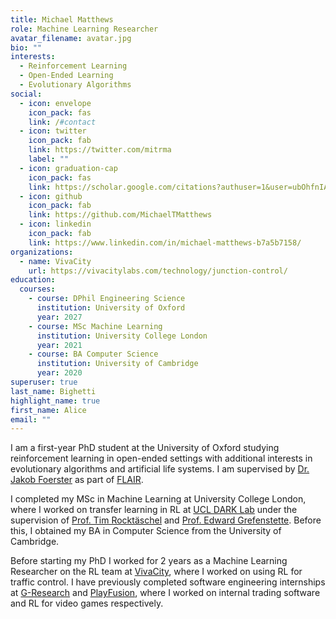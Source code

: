 ```yaml
---
title: Michael Matthews
role: Machine Learning Researcher
avatar_filename: avatar.jpg
bio: ""
interests:
  - Reinforcement Learning
  - Open-Ended Learning
  - Evolutionary Algorithms
social:
  - icon: envelope
    icon_pack: fas
    link: /#contact
  - icon: twitter
    icon_pack: fab
    link: https://twitter.com/mitrma
    label: ""
  - icon: graduation-cap
    icon_pack: fas
    link: https://scholar.google.com/citations?authuser=1&user=ubOhfnIAAAAJ
  - icon: github
    icon_pack: fab
    link: https://github.com/MichaelTMatthews
  - icon: linkedin
    icon_pack: fab
    link: https://www.linkedin.com/in/michael-matthews-b7a5b7158/
organizations:
  - name: VivaCity
    url: https://vivacitylabs.com/technology/junction-control/
education:
  courses:
    - course: DPhil Engineering Science
      institution: University of Oxford
      year: 2027
    - course: MSc Machine Learning
      institution: University College London
      year: 2021
    - course: BA Computer Science
      institution: University of Cambridge
      year: 2020
superuser: true
last_name: Bighetti
highlight_name: true
first_name: Alice
email: ""
---
```

I﻿ am a first-year PhD student at the University of Oxford studying reinforcement learning in open-ended settings with additional interests in evolutionary algorithms and artificial life systems. I am supervised by [Dr. Jakob Foerster](https://www.jakobfoerster.com/) as part of [FLAIR](https://foersterlab.com/).

I completed my MSc in Machine Learning at University College London, where I worked on transfer learning in RL at [UCL DARK Lab](https://ucldark.com/) under the supervision of [Prof. Tim Rocktäschel](https://rockt.github.io/) and [Prof. Edward Grefenstette](https://www.egrefen.com/). Before this, I obtained my BA in Computer Science from the University of Cambridge.

B﻿efore starting my PhD I worked for 2 years as a Machine Learning Researcher on the RL team at [VivaCity](https://vivacitylabs.com/technology/junction-control/), where I worked on using RL for traffic control.
I﻿ have previously completed software engineering internships at [G-Research](https://www.gresearch.co.uk/) and [PlayFusion](https://playfusion.com/), where I worked on internal trading software and RL for video games respectively.